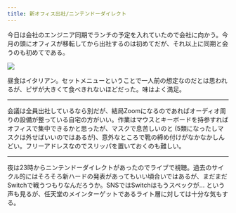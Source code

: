 ```yaml
---
title: 新オフィス出社/ニンテンドーダイレクト
---
```


今日は会社のエンジニア同期でランチの予定を入れていたので会社に向かう。今月の頭にオフィスが移転してから出社するのは初めてだが、それ以上に同期と会うのも初めてである。

![](https://photos.apkas.net/medium/202306/20230621-103528.webp)

昼食はイタリアン。セットメニューということで一人前の想定なのだとは思われるが、ピザが大きくて食べきれないほどだった。味はよく満足。

---

会議は全員出社しているなら別だが、結局Zoomになるのであればオーディオ周りの設備が整っている自宅の方がいい。作業はマウスとキーボードを持参すればオフィスで集中できるかと思ったが、マスクで息苦しいのと (5類になったしマスクは外せばいいのではあるが)、意外なところで靴の締め付けがなかなかしんどい。フリーアドレスなのでスリッパを置いておくのも難しい。

---

夜は23時からニンテンドーダイレクトがあったのでライブで視聴。過去のサイクル的にはそろそろ新ハードの発表があってもいい頃合いではあるが、まだまだSwitchで戦うつもりなんだろうか。SNSではSwitchはもうスペックが... という声も見るが、任天堂のメインターゲットであるライト層に対しては十分な気もする。
